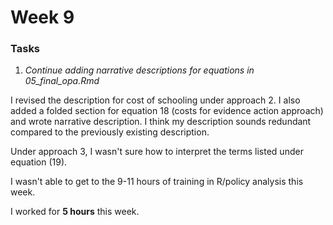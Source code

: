 # Week 9

### Tasks

1. *Continue adding narrative descriptions for equations in 05_final_opa.Rmd*   

I revised the description for cost of schooling under approach 2. I also added a folded section for equation 18 (costs for evidence action approach) and wrote narrative description. I think my description sounds redundant compared to the previously existing description.

Under approach 3, I wasn't sure how to interpret the terms listed under equation (19).

I wasn't able to get to the 9-11 hours of training in R/policy analysis this week.

 I worked for **5 hours** this week.
